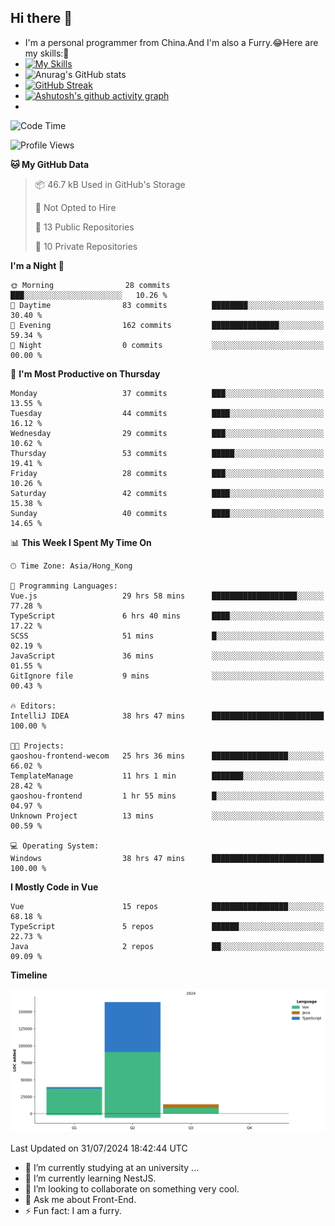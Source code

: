 ## Hi there 👋
- I'm a personal programmer from China.And I'm also a Furry.😂Here are my skills:🤔
- [![My Skills](https://skillicons.dev/icons?i=js,html,css,vue,typescript,java,golang)](https://skillicons.dev)
- ![Anurag's GitHub stats](https://github-readme-stats.vercel.app/api?username=FluffyChi-Xing&count_private=true&show_icons=true&theme=radical)
- [![GitHub Streak](https://streak-stats.demolab.com/?user=FluffyChi-Xing)](https://git.io/streak-stats)
- [![Ashutosh's github activity graph](https://github-readme-activity-graph.vercel.app/graph?username=FluffyChi-Xing&theme=github-compact)](https://github.com/ashutosh00710/github-readme-activity-graph)
- <!--START_SECTION:waka-->
![Code Time](http://img.shields.io/badge/Code%20Time-161%20hrs%2052%20mins-blue)

![Profile Views](http://img.shields.io/badge/Profile%20Views-0-blue)

**🐱 My GitHub Data** 

> 📦 46.7 kB Used in GitHub's Storage 
 > 
> 🚫 Not Opted to Hire
 > 
> 📜 13 Public Repositories 
 > 
> 🔑 10 Private Repositories 
 > 
**I'm a Night 🦉** 

```text
🌞 Morning                28 commits          ███░░░░░░░░░░░░░░░░░░░░░░   10.26 % 
🌆 Daytime                83 commits          ████████░░░░░░░░░░░░░░░░░   30.40 % 
🌃 Evening                162 commits         ███████████████░░░░░░░░░░   59.34 % 
🌙 Night                  0 commits           ░░░░░░░░░░░░░░░░░░░░░░░░░   00.00 % 
```
📅 **I'm Most Productive on Thursday** 

```text
Monday                   37 commits          ███░░░░░░░░░░░░░░░░░░░░░░   13.55 % 
Tuesday                  44 commits          ████░░░░░░░░░░░░░░░░░░░░░   16.12 % 
Wednesday                29 commits          ███░░░░░░░░░░░░░░░░░░░░░░   10.62 % 
Thursday                 53 commits          █████░░░░░░░░░░░░░░░░░░░░   19.41 % 
Friday                   28 commits          ███░░░░░░░░░░░░░░░░░░░░░░   10.26 % 
Saturday                 42 commits          ████░░░░░░░░░░░░░░░░░░░░░   15.38 % 
Sunday                   40 commits          ████░░░░░░░░░░░░░░░░░░░░░   14.65 % 
```


📊 **This Week I Spent My Time On** 

```text
🕑︎ Time Zone: Asia/Hong_Kong

💬 Programming Languages: 
Vue.js                   29 hrs 58 mins      ███████████████████░░░░░░   77.28 % 
TypeScript               6 hrs 40 mins       ████░░░░░░░░░░░░░░░░░░░░░   17.22 % 
SCSS                     51 mins             █░░░░░░░░░░░░░░░░░░░░░░░░   02.19 % 
JavaScript               36 mins             ░░░░░░░░░░░░░░░░░░░░░░░░░   01.55 % 
GitIgnore file           9 mins              ░░░░░░░░░░░░░░░░░░░░░░░░░   00.43 % 

🔥 Editors: 
IntelliJ IDEA            38 hrs 47 mins      █████████████████████████   100.00 % 

🐱‍💻 Projects: 
gaoshou-frontend-wecom   25 hrs 36 mins      █████████████████░░░░░░░░   66.02 % 
TemplateManage           11 hrs 1 min        ███████░░░░░░░░░░░░░░░░░░   28.42 % 
gaoshou-frontend         1 hr 55 mins        █░░░░░░░░░░░░░░░░░░░░░░░░   04.97 % 
Unknown Project          13 mins             ░░░░░░░░░░░░░░░░░░░░░░░░░   00.59 % 

💻 Operating System: 
Windows                  38 hrs 47 mins      █████████████████████████   100.00 % 
```

**I Mostly Code in Vue** 

```text
Vue                      15 repos            █████████████████░░░░░░░░   68.18 % 
TypeScript               5 repos             ██████░░░░░░░░░░░░░░░░░░░   22.73 % 
Java                     2 repos             ██░░░░░░░░░░░░░░░░░░░░░░░   09.09 % 
```



**Timeline**

![Lines of Code chart](https://raw.githubusercontent.com/FluffyChi-Xing/FluffyChi-Xing/main/assets/bar_graph.png)


 Last Updated on 31/07/2024 18:42:44 UTC
<!--END_SECTION:waka-->
- 🔭 I’m currently studying at an university ...
- 🌱 I’m currently learning NestJS.
- 👯 I’m looking to collaborate on something very cool.
- 💬 Ask me about Front-End.
- ⚡ Fun fact: I am a furry.
